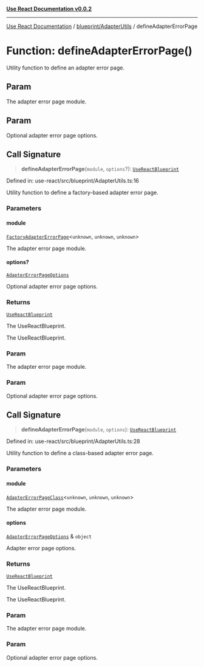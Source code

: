 [**Use React Documentation v0.0.2**](../../../README.md)

***

[Use React Documentation](../../../modules.md) / [blueprint/AdapterUtils](../README.md) / defineAdapterErrorPage

# Function: defineAdapterErrorPage()

Utility function to define an adapter error page.

## Param

The adapter error page module.

## Param

Optional adapter error page options.

## Call Signature

> **defineAdapterErrorPage**(`module`, `options`?): [`UseReactBlueprint`](../../../options/UseReactBlueprint/interfaces/UseReactBlueprint.md)

Defined in: use-react/src/blueprint/AdapterUtils.ts:16

Utility function to define a factory-based adapter error page.

### Parameters

#### module

[`FactoryAdapterErrorPage`](../../../declarations/type-aliases/FactoryAdapterErrorPage.md)\<`unknown`, `unknown`, `unknown`\>

The adapter error page module.

#### options?

[`AdapterErrorPageOptions`](../../../declarations/interfaces/AdapterErrorPageOptions.md)

Optional adapter error page options.

### Returns

[`UseReactBlueprint`](../../../options/UseReactBlueprint/interfaces/UseReactBlueprint.md)

The UseReactBlueprint.

The UseReactBlueprint.

### Param

The adapter error page module.

### Param

Optional adapter error page options.

## Call Signature

> **defineAdapterErrorPage**(`module`, `options`): [`UseReactBlueprint`](../../../options/UseReactBlueprint/interfaces/UseReactBlueprint.md)

Defined in: use-react/src/blueprint/AdapterUtils.ts:28

Utility function to define a class-based adapter error page.

### Parameters

#### module

[`AdapterErrorPageClass`](../../../declarations/type-aliases/AdapterErrorPageClass.md)\<`unknown`, `unknown`, `unknown`\>

The adapter error page module.

#### options

[`AdapterErrorPageOptions`](../../../declarations/interfaces/AdapterErrorPageOptions.md) & `object`

Adapter error page options.

### Returns

[`UseReactBlueprint`](../../../options/UseReactBlueprint/interfaces/UseReactBlueprint.md)

The UseReactBlueprint.

The UseReactBlueprint.

### Param

The adapter error page module.

### Param

Optional adapter error page options.
